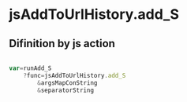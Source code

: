 # jsAddToUrlHistory.add_S

## Difinition by js action

```js.js

var=runAdd_S
	?func=jsAddToUrlHistory.add_S
		&argsMapConString
		&separatorString
```


